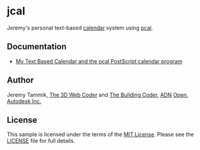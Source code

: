 # jcal

Jeremy's personal text-based [calendar](/Users/jta/j/doc/db/jcal2) system
using [pcal](http://pcal.sourceforge.net).

## Documentation

- [My Text Based Calendar and the pcal PostScript calendar program](http://the3dwebcoder.typepad.com/blog/2015/08/populate-google-calendar-using-google-calendar-api.html#2)


## Author

Jeremy Tammik,
[The 3D Web Coder](http://the3dwebcoder.typepad.com) and
[The Building Coder](http://thebuildingcoder.typepad.com),
[ADN](http://www.autodesk.com/adn)
[Open](http://www.autodesk.com/adnopen),
[Autodesk Inc.](http://www.autodesk.com)


## License

This sample is licensed under the terms of the [MIT License](http://opensource.org/licenses/MIT).
Please see the [LICENSE](LICENSE) file for full details.
